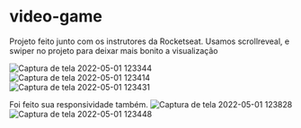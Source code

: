# video-game

Projeto feito junto com os instrutores da Rocketseat. 
Usamos scrollreveal, e swiper no projeto para deixar mais bonito a visualização

![Captura de tela 2022-05-01 123344](https://user-images.githubusercontent.com/92007775/166153236-fbe836f6-2974-4823-adbf-246fccc1a6ab.png)
![Captura de tela 2022-05-01 123414](https://user-images.githubusercontent.com/92007775/166153244-a0505171-cbc5-402d-91a4-f883795055b8.png)
![Captura de tela 2022-05-01 123431](https://user-images.githubusercontent.com/92007775/166153248-9fc2341c-be3c-42ee-848f-d21768a00e98.png)

Foi feito sua responsividade também.
![Captura de tela 2022-05-01 123828](https://user-images.githubusercontent.com/92007775/166153306-b732fa71-2528-4456-bc4a-0a27710db483.png)
![Captura de tela 2022-05-01 123448](https://user-images.githubusercontent.com/92007775/166153308-25f7839b-d029-462a-9d73-3041361070ab.png)
